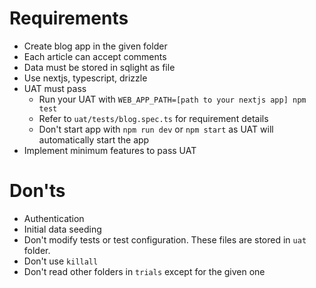 # Requirements

- Create blog app in the given folder
- Each article can accept comments
- Data must be stored in sqlight as file
- Use nextjs, typescript, drizzle
- UAT must pass
  - Run your UAT with `WEB_APP_PATH=[path to your nextjs app] npm test`
  - Refer to `uat/tests/blog.spec.ts` for requirement details
  - Don't start app with `npm run dev` or `npm start` as UAT will automatically start the app
- Implement minimum features to pass UAT

# Don'ts

- Authentication
- Initial data seeding
- Don't modify tests or test configuration. These files are stored in `uat` folder.
- Don't use `killall`
- Don't read other folders in `trials` except for the given one
